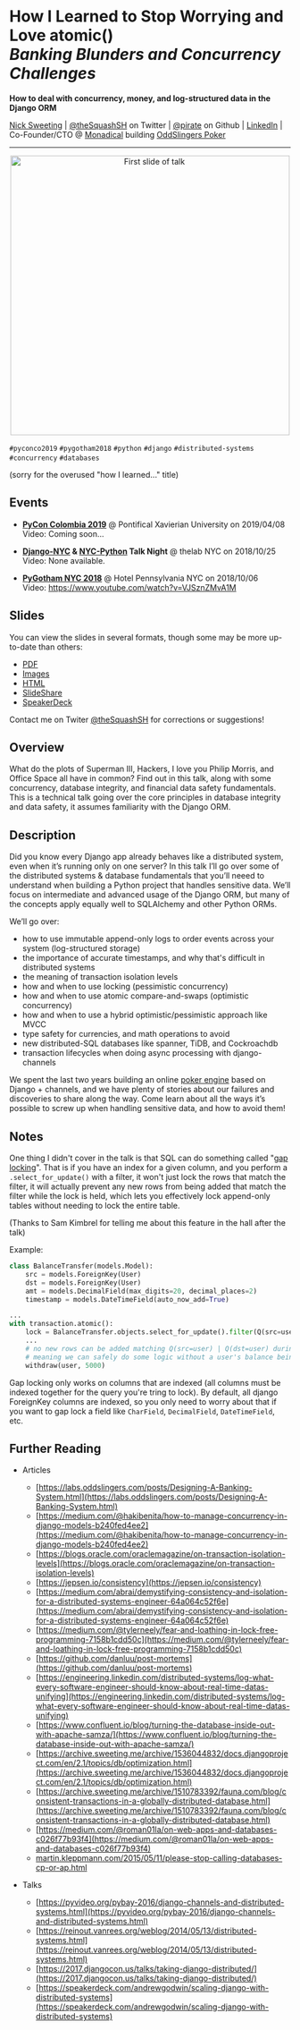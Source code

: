 # How I Learned to Stop Worrying and Love atomic() <br/>*Banking Blunders and Concurrency Challenges*

**How to deal with concurrency, money, and log-structured data in the Django ORM**

[Nick Sweeting](https://nicksweeting.com) | [@theSquashSH](https://twitter.com/theSquashSH) on Twitter | [@pirate](https://github.com/pirate) on Github | [LinkedIn](https://www.linkedin.com/in/nick-sweeting-430999b3/) | Co-Founder/CTO @ [Monadical](https://monadical.com) building [OddSlingers Poker](https://labs.oddslingers.com)

---

<div style="text-align:center">
    <a href="https://pirate.github.io/django-concurrency-talk/slides.pdf">
        <img src="https://i.imgur.com/Cm6Q2zX.jpg" alt="First slide of talk" width="500px">
     </a>
</div>

`#pyconco2019` `#pygotham2018` `#python` `#django` `#distributed-systems` `#concurrency` `#databases`

(sorry for the overused "how I learned..." title)

## Events

- [**PyCon Colombia 2019**](https://www.pycon.co/en/talks/how-i-learned-to-stop-worrying-and-love-atomic-banking-blunders-and-concurrency-challenges/) @ Pontifical Xavierian University on 2019/04/08  
  Video: Coming soon...

- **[Django-NYC](https://www.meetup.com/nycpython/events/255468112/) & [NYC-Python](https://www.meetup.com/nycpython/events/255468112/) Talk Night** @ thelab NYC on 2018/10/25  
  Video: None available.

- [**PyGotham NYC 2018**](https://2018.pygotham.org/talks/how-i-learned-to-stop-worrying-and-love-atomic-banking-blunders-and-concurrency-challenges/) @ Hotel Pennsylvania NYC on 2018/10/06  
  Video: https://www.youtube.com/watch?v=VJSznZMvA1M

## Slides

You can view the slides in several formats, though some may be more up-to-date than others:

 - [PDF](./slides.pdf)
 - [Images](./slides.jpg/slides.001.jpeg)
 - [HTML](./slides.html)
 - [SlideShare](https://www.slideshare.net/NickSweeting1/how-i-learned-to-stop-worrying-and-love-atomic-banking-blunders-concurrency-challenges)
 - [SpeakerDeck](https://speakerdeck.com/pirate/how-i-learned-to-stop-worrying-and-love-atomic-banking-blunders-and-concurrency-challenges)

Contact me on Twiter [@theSquashSH](https://twitter.com/theSquashSH) for corrections or suggestions!

## Overview

What do the plots of Superman III, Hackers, I love you Philip Morris, and Office Space all have in common? Find out in this talk, along with some concurrency, database integrity, and financial data safety fundamentals. This is a technical talk going over the core principles in database integrity and data safety, it assumes familiarity with the Django ORM.

## Description

Did you know every Django app already behaves like a distributed system, even when it’s running only on one server? In this talk I’ll go over some of the distributed systems & database fundamentals that you’ll neeed to understand when building a Python project that handles sensitive data. We’ll focus on intermediate and advanced usage of the Django ORM, but many of the concepts apply equally well to SQLAlchemy and other Python ORMs.

We’ll go over:

 - how to use immutable append-only logs to order events across your system (log-structured storage)
 - the importance of accurate timestamps, and why that's difficult in distributed systems
 - the meaning of transaction isolation levels
 - how and when to use locking (pessimistic concurrency)
 - how and when to use atomic compare-and-swaps (optimistic concurrency)
 - how and when to use a hybrid optimistic/pessimistic approach like MVCC
 - type safety for currencies, and math operations to avoid
 - new distributed-SQL databases like spanner, TiDB, and Cockroachdb
 - transaction lifecycles when doing async processing with django-channels

We spent the last two years building an online [poker engine](https://labs.oddslingers.com/whitepaper.html) based on Django + channels, and we have plenty of stories about our failures and discoveries to share along the way. Come learn about all the ways it’s possible to screw up when handling sensitive data, and how to avoid them!

## Notes

One thing I didn't cover in the talk is that SQL can do something called "[gap locking](https://www.percona.com/blog/2012/03/27/innodbs-gap-locks/)".  That is if you have an index for a given column, and you perform a `.select_for_update()` with a filter, it won't just lock the rows that match the filter, it will actually prevent any new rows from being added that match the filter while the lock is held, which lets you effectively lock append-only tables without needing to lock the entire table.

(Thanks to Sam Kimbrel for telling me about this feature in the hall after the talk)

Example:

```python
class BalanceTransfer(models.Model):
    src = models.ForeignKey(User)
    dst = models.ForeignKey(User)
    amt = models.DecimalField(max_digits=20, decimal_places=2)
    timestamp = models.DateTimeField(auto_now_add=True)

...
with transaction.atomic():
    lock = BalanceTransfer.objects.select_for_update().filter(Q(src=user) | Q(dst=user))
    ...
    # no new rows can be added matching Q(src=user) | Q(dst=user) during this time
    # meaning we can safely do some logic without a user's balance being changed by new transfers added to the table
    withdraw(user, 5000)
```

Gap locking only works on columns that are indexed (all columns must be indexed together for the query you're tring to lock).  By default, all django ForeignKey columns are indexed, so you only need to worry about that if you want to gap lock a field like `CharField`, `DecimalField`, `DateTimeField`, etc.

## Further Reading

* Articles
    - [https://labs.oddslingers.com/posts/Designing-A-Banking-System.html](https://labs.oddslingers.com/posts/Designing-A-Banking-System.html)
    - [https://medium.com/@hakibenita/how-to-manage-concurrency-in-django-models-b240fed4ee2](https://medium.com/@hakibenita/how-to-manage-concurrency-in-django-models-b240fed4ee2)
    - [https://blogs.oracle.com/oraclemagazine/on-transaction-isolation-levels](https://blogs.oracle.com/oraclemagazine/on-transaction-isolation-levels)
    - [https://jepsen.io/consistency](https://jepsen.io/consistency)
    - [https://medium.com/abrai/demystifying-consistency-and-isolation-for-a-distributed-systems-engineer-64a064c52f6e](https://medium.com/abrai/demystifying-consistency-and-isolation-for-a-distributed-systems-engineer-64a064c52f6e)
    - [https://medium.com/@tylerneely/fear-and-loathing-in-lock-free-programming-7158b1cdd50c](https://medium.com/@tylerneely/fear-and-loathing-in-lock-free-programming-7158b1cdd50c)
    - [https://github.com/danluu/post-mortems](https://github.com/danluu/post-mortems)
    - [https://engineering.linkedin.com/distributed-systems/log-what-every-software-engineer-should-know-about-real-time-datas-unifying](https://engineering.linkedin.com/distributed-systems/log-what-every-software-engineer-should-know-about-real-time-datas-unifying)
    - [https://www.confluent.io/blog/turning-the-database-inside-out-with-apache-samza/](https://www.confluent.io/blog/turning-the-database-inside-out-with-apache-samza/)
    - [https://archive.sweeting.me/archive/1536044832/docs.djangoproject.com/en/2.1/topics/db/optimization.html](https://archive.sweeting.me/archive/1536044832/docs.djangoproject.com/en/2.1/topics/db/optimization.html)
    - [https://archive.sweeting.me/archive/1510783392/fauna.com/blog/consistent-transactions-in-a-globally-distributed-database.html](https://archive.sweeting.me/archive/1510783392/fauna.com/blog/consistent-transactions-in-a-globally-distributed-database.html)
    - [https://medium.com/@roman01la/on-web-apps-and-databases-c026f77b93f4](https://medium.com/@roman01la/on-web-apps-and-databases-c026f77b93f4)
    - [martin.kleppmann.com/2015/05/11/please-stop-calling-databases-cp-or-ap.html](http://martin.kleppmann.com/2015/05/11/please-stop-calling-databases-cp-or-ap.html)

* Talks
    - [https://pyvideo.org/pybay-2016/django-channels-and-distributed-systems.html](https://pyvideo.org/pybay-2016/django-channels-and-distributed-systems.html)
    - [https://reinout.vanrees.org/weblog/2014/05/13/distributed-systems.html](https://reinout.vanrees.org/weblog/2014/05/13/distributed-systems.html)
    - [https://2017.djangocon.us/talks/taking-django-distributed/](https://2017.djangocon.us/talks/taking-django-distributed/)
    - [https://speakerdeck.com/andrewgodwin/scaling-django-with-distributed-systems](https://speakerdeck.com/andrewgodwin/scaling-django-with-distributed-systems)
